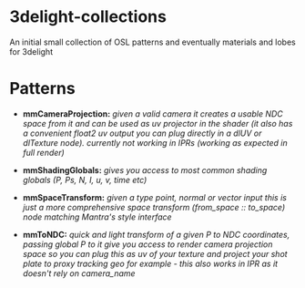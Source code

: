 # 3delight-collections
An initial small collection of OSL patterns and eventually materials and lobes for 3delight

# Patterns

- **mmCameraProjection:**
*given a valid camera it creates a usable NDC space from it and can be used as uv projector in the shader (it also has a convenient float2 uv output you     can plug directly in a dlUV or dlTexture node). currently not working in IPRs (working as expected in full render)*
    
- **mmShadingGlobals:**
*gives you access to most common shading globals (P, Ps, N, I, u, v, time etc)*

- **mmSpaceTransform:**
*given a type point, normal or vector input this is just a more comprehensive space transform (from_space :: to_space) node matching Mantra's style interface*

- **mmToNDC:**
*quick and light transform of a given P to NDC coordinates, passing global P to it give you access to render camera projection space so you can plug this as uv of your texture and project your shot plate to proxy tracking geo for example - this also works in IPR as it doesn't rely on camera_name*
